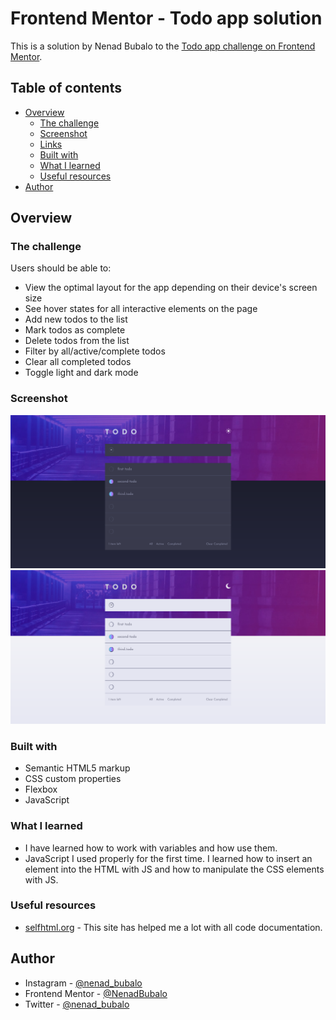 # Frontend Mentor - Todo app solution

This is a solution by Nenad Bubalo to the [Todo app challenge on Frontend Mentor](https://www.frontendmentor.io/challenges/todo-app-Su1_KokOW). 

## Table of contents

- [Overview](#overview)
  - [The challenge](#the-challenge)
  - [Screenshot](#screenshot)
  - [Links](#links)
  - [Built with](#built-with)
  - [What I learned](#what-i-learned)
  - [Useful resources](#useful-resources)
- [Author](#author)


## Overview

### The challenge

Users should be able to:

- View the optimal layout for the app depending on their device's screen size
- See hover states for all interactive elements on the page
- Add new todos to the list
- Mark todos as complete
- Delete todos from the list
- Filter by all/active/complete todos
- Clear all completed todos
- Toggle light and dark mode


### Screenshot

![](./images/Screenshot%20todo-app-dark.png)
![](./images/Screenshot%20todo-app-light.png)

### Built with

- Semantic HTML5 markup
- CSS custom properties
- Flexbox
- JavaScript

### What I learned

- I have learned how to work with variables and how use them.
- JavaScript I used properly for the first time. I learned how to insert an element into the HTML with JS and how to manipulate the CSS elements with JS.

### Useful resources

- [selfhtml.org](https://wiki.selfhtml.org/) - This site has helped me a lot with all code documentation.

## Author

- Instagram - [@nenad_bubalo](https://www.instagram.com/nenad_bubalo)
- Frontend Mentor - [@NenadBubalo](https://www.frontendmentor.io/profile/NenadBubalo)
- Twitter - [@nenad_bubalo](https://www.twitter.com/nenad_bubalo)

